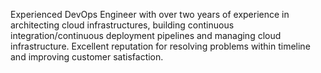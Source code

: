 Experienced DevOps Engineer with over two years of experience in architecting cloud infrastructures, building continuous integration/continuous deployment pipelines and managing cloud infrastructure. Excellent reputation for resolving problems within timeline and improving customer satisfaction.
